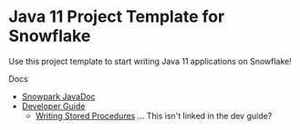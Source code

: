 # Java 11 Project Template for Snowflake

Use this project template to start writing Java 11 applications on Snowflake!

Docs
- [Snowpark JavaDoc](https://docs.snowflake.com/developer-guide/snowpark/reference/java/index.html)
- [Developer Guide](https://docs.snowflake.com/developer-guide/snowpark/java/index.html)
  - [Writing Stored Procedures](https://docs.snowflake.com/en/sql-reference/stored-procedures-java.html) ... This isn't linked in the dev guide?